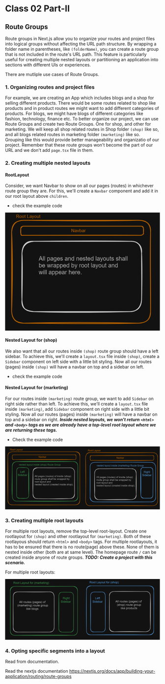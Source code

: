 # Class 02 Part-II

## Route Groups

Route groups in Next.js allow you to organize your routes and project files into logical groups without affecting the URL path structure. By wrapping a folder name in parentheses, like `(folderName)`, you can create a route group that is not included in the route's URL path. This feature is particularly useful for creating multiple nested layouts or partitioning an application into sections with different UIs or experiences.

There are mutliple use cases of Route Groups.

### 1. Organizing routes and project files

For example, we are creating an App which includes blogs and a shop for selling different products. There would be some routes related to shop like products and in product routes we might want to add different categories of products. For blogs, we might have blogs of different categories like fashion, technology, finance etc. To better organize our project, we can use Route Groups and create two Route Groups. One for shop, and other for marketing. We will keep all shop related routes in Shop folder `(shop)` like so, and all blogs related routes in marketing folder `(marketing)` like so. Grouping like this would provide better manageability and organizatio of our project. Remember that these route groups won't become the part of our URL and we don't add `page.tsx` file in them.

### 2. Creating multiple nested layouts

#### RootLayout

Consider, we want Navbar to show on all our pages (routes) in whichever route group they are. For this, we'll create a `Navbar` component and add it in our root layout above `children`.

- check the example code

![image of root layout](./rootlayout.png)

#### Nested Layout for (shop)

We also want that all our routes inside `(shop)` route group should have a left sidebar. To achieve this, we'll create a `layout.tsx` file inside `(shop)`, create a `Sidebar` component on left side with a little bit styling. Now all our routes (pages) inside `(shop)` will have a navbar on top and a sidebar on left.

- check the example code

#### Nested Layout for (marketing)

For our routes inside `(marketing)` route group, we want to add `Sidebar` on right side rather than left. To achieve this, we'll create a `layout.tsx` file inside `(marketing)`, add `Sidebar` component on right side with a little bit styling. Now all our routes (pages) inside `(marketing)` will have a navbar on top and a sidebar on right.
**_Inside nested layouts, we won't return `<html>` and `<body>` tags as we are already have a top-level root layout where we are returning these tags._**

- Check the example code

![image of nested layouts](./nested%20layouts.png)

### 3. Creating multiple root layouts

For multiple root layouts, remove the top-level root-layout. Create one rootlayout for `(shop)` and other rootlayout for `(marketing)`. Both of these rootlayous should return `<html>` and `<body>` tags. For multiple rootlayouts, it has to be ensured that there is no route(page) above these. None of them is nested inside other (both are at same level). The homepage route `/` can be created inside anyone of route groups.
**_TODO: Create a project with this scenario._**

For multiple root layouts:

![image of nested layouts](./multiple_rootlayouts.png)

### 4. Opting specific segments into a layout

Read from documentation.

Read the nextjs documentation https://nextjs.org/docs/app/building-your-application/routing/route-groups
